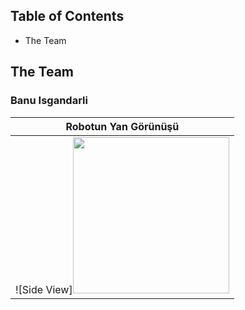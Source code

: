 Table of Contents
-----------------------------------------------------------------------------------------------------------------------------------------------------------------------------------
- The Team


The Team
-----------------------------------------------------------------------------------------------------------------------------------------------------------------------
### Banu Isgandarli

 | Robotun Yan Görünüşü |
|----------------------|
| ![Side View]<img src="[IMG-20250905-WA0009](https://github.com/user-attachments/assets/9b0f5dc9-ea82-43a6-a6e5-f01039432977)" width="250"> |
